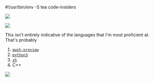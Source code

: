 #!/usr/bin/env -S tea code-insiders

<!DOCTYPE md>
<html lang="en-oxedict">

<head>
<meta charset="UTF-8">
<!--
<meta name="viewport" content="width=device-width, initial-scale=1.0">
<meta http-equiv="X-UA-Compatible" content="ie=edge">
-->
</head>

<body>

<p>
<div style='clear:both'>
<a href="https://github.com/anuraghazra/github-readme-stats">
<img width="auto" height="auto"
src="https://github-readme-stats.vercel.app/api?username=rokejulianlockhart&show_icons=true&theme=transparent&count_private=true&include_all_commits=true&number_format=long" />
</a>
</div>
</p>

<p>
<div style='clear:both'></div>
<a href="https://github.com/anuraghazra/github-readme-stats">
<img width="auto" height="auto"
src="https://github-readme-stats.vercel.app/api/top-langs/?username=rokejulianlockhart&langs_count=10&theme=transparent&count_private=true&layout=default&langs_count=10" />
</a>
</div>
</p>

<p>This isn't entirely indicative of the languages that I'm most proficient at. That's probably
<ol type="1">
<li><a href="file:///usr/bin/env -S tea pwsh-preview"><code>pwsh-preview</code></a></li>
<li><a href="file:///usr/bin/env -S tea python3"><code>python3</code></a></li>
<li><a href="file:///usr/bin/env -S tea sh"><code>sh</code></a></li>
<li>C++</li>
</ol>
</p>

<p>
<div style='clear:both'></div>
<a href="https://visitcount.itsvg.in">
<img width="auto" height="auto"
src="https://visitcount.itsvg.in/api?id=rokejulianlockhart&label=Profile%20Views&color=12&icon=0" />
</a>
</div>
</p>

</body>

</html>
